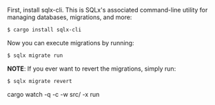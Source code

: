 First, install sqlx-cli. This is SQLx's associated command-line utility for managing databases, migrations, and more:

```bash
$ cargo install sqlx-cli
```

Now you can execute migrations by running:

```bash
$ sqlx migrate run
```

**NOTE**: If you ever want to revert the migrations, simply run:

```bash
$ sqlx migrate revert
```

cargo watch -q -c -w src/ -x run